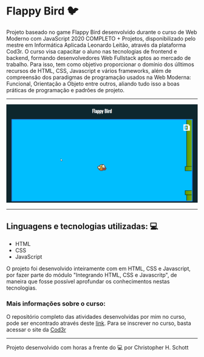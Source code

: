 # Flappy Bird :bird:

Projeto baseado no game Flappy Bird desenvolvido durante o curso de Web Moderno com JavaScript 2020 COMPLETO + Projetos, disponibilizado pelo mestre em Informática Aplicada Leonardo Leitão, através da plataforma Cod3r. O curso visa capacitar o aluno nas tecnologias de frontend e backend, formando desenvolvedores Web Fullstack aptos ao mercado de trabalho. Para isso, tem como objetivo proporcionar o domínio dos úlltimos recursos de HTML, CSS, Javascript e vários frameworks, além de compreensão dos paradigmas de programação usados na Web Moderna: Funcional, Orientação a Objeto entre outros, aliando tudo isso a boas práticas de programação e padrões de projeto.

<hr>
<p align="center">
<img width="1000px" src="https://github.com/ChristopherHauschild/flappy-bird-project/blob/master/FB.gif?raw=true" />
</p>
<hr>

## Linguagens e tecnologias utilizadas: :computer:
<ul>
  <li> HTML </li>
  <li> CSS </li>
  <li> JavaScript </li>
</ul>

O projeto foi desenvolvido inteiramente com em HTML, CSS e Javascript, por fazer parte do módulo "Integrando HTML, CSS e Javascritp", de maneira que fosse possível aprofundar os conhecimentos nestas tecnologias.


### Mais informações sobre o curso:

O repositório completo das atividades desenvolvidas por mim no curso, pode ser encontrado através deste <a href="https://github.com/ChristopherHauschild/curso-web-moderno-cod3r">link</a>.
Para se inscrever no curso, basta acessar o site da <a href="https://www.cod3r.com.br/courses/web-moderno">Cod3r</a>

<hr>

Projeto desenvolvido com horas a frente do :computer: por Christopher H. Schott
